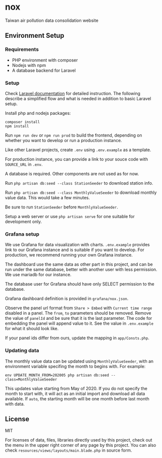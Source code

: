 # nox

Taiwan air pollution data consolidation website

## Environment Setup

### Requirements

* PHP environment with composer
* Nodejs with npm
* A database backend for Laravel

### Setup

Check [Laravel documentation](https://laravel.com/docs/7.x) for detailed instruction. The following describe a simplified flow and what is needed in addition to basic Laravel setup.

Install php and nodejs packages:

```
composer install
npm install
```

Run `npm run dev` or `npm run prod` to build the frontend, depending on whether you want to develop or run a production instance.

Like other Laravel projects, create `.env` using `.env.example` as a template.

For production instance, you can provide a link to your souce code with `SOURCE_URL` in `.env`.

A database is required. Other components are not used as for now.

Run `php artisan db:seed --class StationSeeder` to download station info.

Run `php artisan db:seed --class MonthlyValueSeeder` to download monthly value data. This would take a few minutes.

Be sure to run `StationSeeder` before `MonthlyValueSeeder`.

Setup a web server or use `php artisan serve` for one suitable for development only.

### Grafana setup

We use Grafana for data visualization with charts. `.env.example` provides link to our Grafana instance and is suitable if you want to develop. For production, we recommend running your own Grafana instance.

The dashboard use the same data as other part in this project, and can be run under the same database, better with another user with less permission. We use mariadb for our instance.

The database user for Grafana should have only SELECT permission to the database.

Grafana dashboard definition is provided in `grafana/nox.json`.

Observe the panel url format from `Share > Embed` with `Current time range` disabled in a panel. The `from`, `to` parameters should be removed. Remove the value of `panelId` and be sure that it is the last parameter. The code for embedding the panel will append value to it. See the value in `.env.example` for what it should look like.

If your panel ids differ from ours, update the mapping in `app/Consts.php`.

### Updating data

The monthly value data can be updated using `MonthlyValueSeeder`, with an environment variable specifing the month to begins with. For example:

```
env UPDATE_MONTH_FROM=202005 php artisan db:seed --class=MonthlyValueSeeder
```

This updates value starting from May of 2020. If you do not specify the month to start with, it will act as an initial import and download all data available. If `auto`, the starting month will be one month before last month with data.

## License

MIT

For licenses of data, files, libraries directly used by this project, check out the menu in the upper right corner of any page by this project. You can also check `resources/views/layouts/main.blade.php` in source form.
